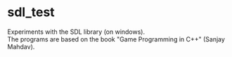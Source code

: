 # sdl_test
Experiments with the SDL library (on windows).<br>
The programs are based on the book "Game Programming in C++" (Sanjay Mahdav).